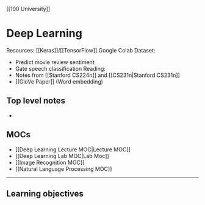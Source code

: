 [[100 University]]

# Deep Learning
Resources:
[[Keras]]/[[TensorFlow]]
Google Colab
Dataset:
- Predict movie review sentiment
- Gate speech classification
Reading:
- Notes from [[Stanford CS224n]] and [[CS231n|Stanford CS231n]]
- [[GloVe Paper]] (Word embedding)

## Top level notes
- 

## MOCs
- [[Deep Learning Lecture MOC|Lecture MOC]]
- [[Deep Learning Lab MOC|Lab Moc]]
- [[Image Recognition MOC]]
- [[Natural Language Processing MOC]]

---
## Learning objectives